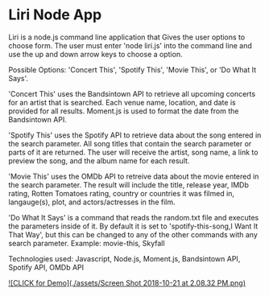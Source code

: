 # Liri Node App

Liri is a node.js command line application that Gives the user options to choose form. The user must enter 'node liri.js' into the command line and use the up and down arrow keys to choose a option.

Possible Options: 'Concert This', 'Spotify This', 'Movie This', or 'Do What It Says'.


'Concert This' uses the Bandsintown API to retrieve all upcoming concerts for an artist that is searched. Each venue name, location, and date is provided for all results. Moment.js is used to format the date from the Bandsintown API.

'Spotify This' uses the Spotify API to retrieve data about the song entered in the search parameter. All song titles that contain the search parameter or parts of it are returned. The user will receive the artist, song name, a link to preview the song, and the album name for each result.

'Movie This' uses the OMDb API to retreive data about the movie entered in the search parameter. The result will include the title, release year, IMDb rating, Rotten Tomatoes rating, country or countries it was filmed in, langauge(s), plot, and actors/actresses in the film.

'Do What It Says' is a command that reads the random.txt file and executes the parameters inside of it. By default it is set to 'spotify-this-song,I Want It That Way', but this can be changed to any of the other commands with any search parameter.
Example: movie-this, Skyfall

Technologies used: Javascript, Node.js, Moment.js, Bandsintown API, Spotify API, OMDb API

[![CLICK for Demo](./assets/Screen Shot 2018-10-21 at 2.08.32 PM.png)](https://youtu.be/e0ShO6kv8t0)